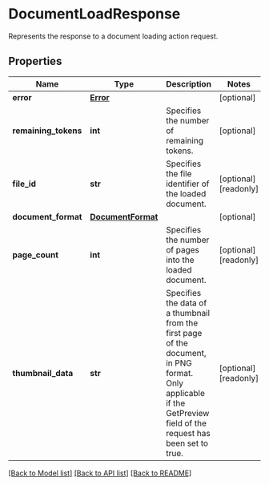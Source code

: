 # DocumentLoadResponse

Represents the response to a document loading action request.
## Properties
Name | Type | Description | Notes
------------ | ------------- | ------------- | -------------
**error** | [**Error**](Error.md) |  | [optional] 
**remaining_tokens** | **int** | Specifies the number of remaining tokens. | [optional] 
**file_id** | **str** | Specifies the file identifier of the loaded document. | [optional] [readonly] 
**document_format** | [**DocumentFormat**](DocumentFormat.md) |  | [optional] 
**page_count** | **int** | Specifies the number of pages into the loaded document. | [optional] [readonly] 
**thumbnail_data** | **str** | Specifies the data of a thumbnail from the first page of the document, in PNG format. Only applicable if the GetPreview field of the request has been set to true. | [optional] [readonly] 

[[Back to Model list]](../README.md#documentation-for-models) [[Back to API list]](../README.md#documentation-for-api-endpoints) [[Back to README]](../README.md)


